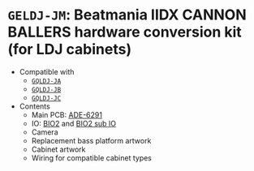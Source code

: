 # `GELDJ-JM`: Beatmania IIDX CANNON BALLERS hardware conversion kit (for LDJ cabinets)

* Compatible with
  * [`GQLDJ-JA`](GQLDJ-JA.md)
  * [`GQLDJ-JB`](GQLDJ-JB.md)
  * [`GQLDJ-JC`](GQLDJ-JC.md)
* Contents
  * Main PCB: [ADE-6291](../boards.md#ADE-6291)
  * IO: [BIO2](../io.md#bio2) and [BIO2 sub IO](../io.md#bio2-sub-io)
  * Camera
  * Replacement bass platform artwork
  * Cabinet artwork
  * Wiring for compatible cabinet types
